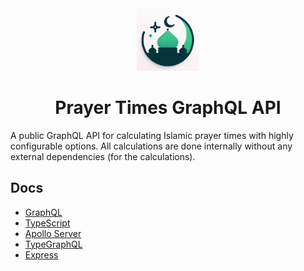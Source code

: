 <div align="center">
  <img src="./images//graphql-prayer-times-logo.jpg" width="100" height="100" borderRadius="500" >
  <h1>Prayer Times GraphQL API</h1>
</div>

A public GraphQL API for calculating Islamic prayer times with highly configurable options. All calculations are done internally without any external dependencies (for the calculations).

<!-- 
# Prayer Times GraphQL API

## Overview

This GraphQL API provides prayer times calculations for different locations and dates. It supports various calculation methods and madhabs.

## Schema

### Types

- **DateField**: Represents a date with day, month, and year fields.
- **Datetime**: Represents a date and time with additional formatting options.
- **LocationType**: Represents a geographical location with latitude and longitude.
- **PrayerTimes**: Represents the prayer times for a specific date and location.
- **PrayerTimesParams**: Parameters used for the calculation of prayer times.
- **TimeField**: Represents a time with hour, minute, and second fields.
- **Timing**: Represents a specific prayer time with its name and datetime.

### Inputs

- **DateInput**: An input for dates with options for providing a string or individual year, month, and day values.
- **LocationInput**: An input for locations with options for providing an address, city and country, or latitude and longitude.

### Queries

- **byDate**: Calculates prayer times for a provided date and location.
- **byRange**: Calculates prayer times for a range of dates and a specific location.

## Example Queries

### Get Prayer Times for a Specific Date

```graphql
query {
  byDate(
    date: { year: 2024, month: 2, day: 14 },
    locale: "en-US",
    location: { lat: 43.65107, lng: -79.347015 },
    madhab: 1,
    method: "MWL",
    timeZone: "America/Toronto",
    timings: ["fajr", "sunrise", "dhuhr", "asr", "maghrib", "isha", "midnight"]
  ) {
    date {
      day
      month
      year
    }
    params {
      locale
      location {
        lat
        lng
      }
      madhab
      method
      timeZone
    }
    timings {
      name
      datetime {
        date {
          day
          month
          year
        }
        time {
          hour
          minute
        }
      }
    }
  }
}
``` 
-->


## Docs

- [GraphQL](https://graphql.org/)
- [TypeScript](https://www.typescriptlang.org/)
- [Apollo Server](https://www.apollographql.com/docs/apollo-server/)
- [TypeGraphQL](https://typegraphql.com/docs/introduction.html)
- [Express](https://expressjs.com/)

